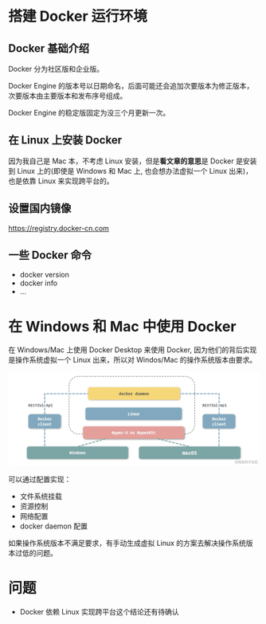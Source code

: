 # 搭建 Docker 运行环境

## Docker 基础介绍

Docker 分为社区版和企业版。

Docker Engine 的版本号以日期命名，后面可能还会追加次要版本为修正版本，次要版本由主要版本和发布序号组成。

Docker Engine 的稳定版固定为没三个月更新一次。

## 在 Linux 上安装 Docker

因为我自己是 Mac 本，不考虑 Linux 安装，但是**看文章的意思**是 Docker 是安装到 Linux 上的(即使是 Windows 和 Mac 上, 也会想办法虚拟一个 Linux 出来)，也是依靠 Linux 来实现跨平台的。

## 设置国内镜像

https://registry.docker-cn.com

## 一些 Docker 命令

- docker version
- docker info
- ...

# 在 Windows 和 Mac 中使用 Docker

在 Windows/Mac 上使用 Docker Desktop 来使用 Docker, 因为他们的背后实现是操作系统虚拟一个 Linux 出来，所以对 Windos/Mac 的操作系统版本由要求。

![](./assets/2-安装运行-windows:mac原理.png)

可以通过配置实现：

- 文件系统挂载
- 资源控制
- 网络配置
- docker daemon 配置

如果操作系统版本不满足要求，有手动生成虚拟 Linux 的方案去解决操作系统版本过低的问题。

# 问题

- Docker 依赖 Linux 实现跨平台这个结论还有待确认